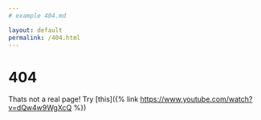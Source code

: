```yaml
---
# example 404.md

layout: default
permalink: /404.html
---
```


# 404

Thats not a real page! Try [this]({% link https://www.youtube.com/watch?v=dQw4w9WgXcQ %})
